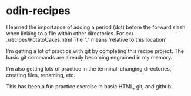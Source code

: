 # odin-recipes

I learned the importance of adding a period (dot) before the forward slash when linking to a file within other directories. For ex)  ./recipes/PotatoCakes.html
The "." means 'relative to this location'

I'm getting a lot of practice with git by completing this recipe project. The basic git commands are already becoming engrained in my memory.

I'm also getting lots of practice in the terminal: changing directories, creating files, renaming, etc.

This has been a fun practice exercise in basic HTML, git, and github.